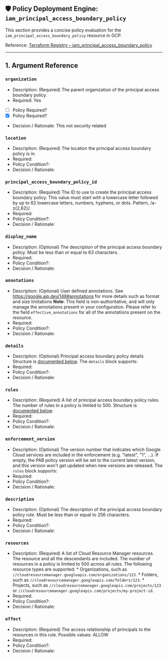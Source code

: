 ## 🛡️ Policy Deployment Engine: `iam_principal_access_boundary_policy`

This section provides a concise policy evaluation for the `iam_principal_access_boundary_policy` resource in GCP.

Reference: [Terraform Registry – iam_principal_access_boundary_policy](https://registry.terraform.io/providers/hashicorp/google/latest/docs/resources/iam_principal_access_boundary_policy)

---

## 1. Argument Reference

### `organization`
- Description: (Required) The parent organization of the principal access boundary policy.
- Required: Yes
- [ ] Policy Required?
- [x] Policy Required?
- Decision / Rationale: This not security related 

### `location`
- Description: (Required) The location the principal access boundary policy is in.
- Required: 
- Policy Condition?: 
- Decision / Rationale: 

### `principal_access_boundary_policy_id`
- Description: (Required) The ID to use to create the principal access boundary policy. This value must start with a lowercase letter followed by up to 62 lowercase letters, numbers, hyphens, or dots. Pattern, /a-z{2,62}/.
- Required: 
- Policy Condition?: 
- Decision / Rationale: 

### `display_name`
- Description: (Optional) The description of the principal access boundary policy. Must be less than or equal to 63 characters.
- Required: 
- Policy Condition?: 
- Decision / Rationale: 

### `annotations`
- Description: (Optional) User defined annotations. See https://google.aip.dev/148#annotations for more details such as format and size limitations **Note**: This field is non-authoritative, and will only manage the annotations present in your configuration. Please refer to the field `effective_annotations` for all of the annotations present on the resource.
- Required: 
- Policy Condition?: 
- Decision / Rationale: 

### `details`
- Description: (Optional) Principal access boundary policy details Structure is [documented below](#nested_details). <a name="nested_details"></a>The `details` block supports:
- Required: 
- Policy Condition?: 
- Decision / Rationale: 

### `rules`
- Description: (Required) A list of principal access boundary policy rules. The number of rules in a policy is limited to 500. Structure is [documented below](#nested_details_rules).
- Required: 
- Policy Condition?: 
- Decision / Rationale: 

### `enforcement_version`
- Description: (Optional) The version number that indicates which Google Cloud services are included in the enforcement (e.g. \"latest\", \"1\", ...). If empty, the PAB policy version will be set to the current latest version, and this version won't get updated when new versions are released. <a name="nested_details_rules"></a>The `rules` block supports:
- Required: 
- Policy Condition?: 
- Decision / Rationale: 

### `description`
- Description: (Optional) The description of the principal access boundary policy rule. Must be less than or equal to 256 characters.
- Required: 
- Policy Condition?: 
- Decision / Rationale: 

### `resources`
- Description: (Required) A list of Cloud Resource Manager resources. The resource and all the descendants are included. The number of resources in a policy is limited to 500 across all rules. The following resource types are supported: * Organizations, such as `//cloudresourcemanager.googleapis.com/organizations/123`. * Folders, such as `//cloudresourcemanager.googleapis.com/folders/123`. * Projects, such as `//cloudresourcemanager.googleapis.com/projects/123` or `//cloudresourcemanager.googleapis.com/projects/my-project-id`.
- Required: 
- Policy Condition?: 
- Decision / Rationale: 

### `effect`
- Description: (Required) The access relationship of principals to the resources in this rule. Possible values: ALLOW
- Required: 
- Policy Condition?: 
- Decision / Rationale: 
